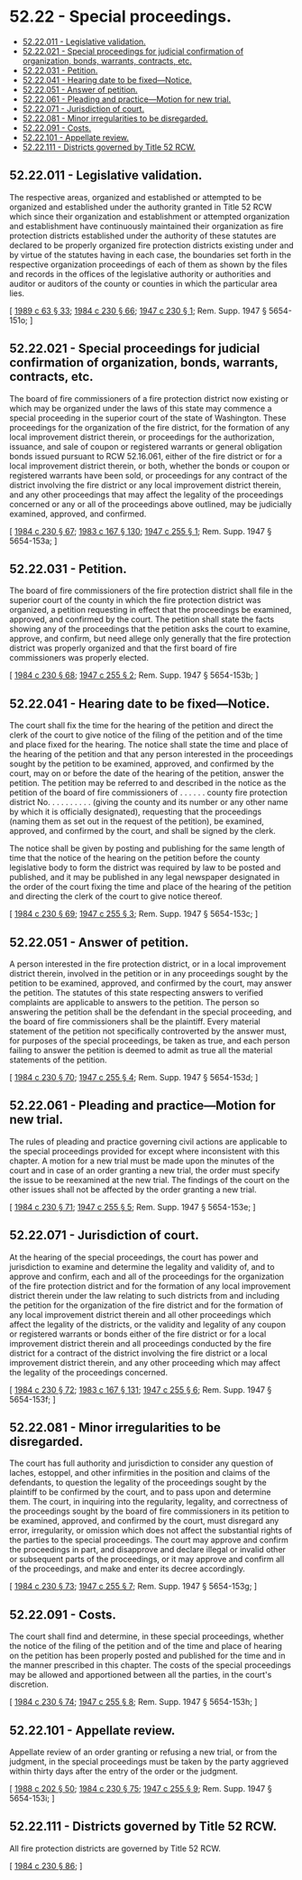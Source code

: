 # 52.22 - Special proceedings.
* [52.22.011 - Legislative validation.](#5222011---legislative-validation)
* [52.22.021 - Special proceedings for judicial confirmation of organization, bonds, warrants, contracts, etc.](#5222021---special-proceedings-for-judicial-confirmation-of-organization-bonds-warrants-contracts-etc)
* [52.22.031 - Petition.](#5222031---petition)
* [52.22.041 - Hearing date to be fixed—Notice.](#5222041---hearing-date-to-be-fixednotice)
* [52.22.051 - Answer of petition.](#5222051---answer-of-petition)
* [52.22.061 - Pleading and practice—Motion for new trial.](#5222061---pleading-and-practicemotion-for-new-trial)
* [52.22.071 - Jurisdiction of court.](#5222071---jurisdiction-of-court)
* [52.22.081 - Minor irregularities to be disregarded.](#5222081---minor-irregularities-to-be-disregarded)
* [52.22.091 - Costs.](#5222091---costs)
* [52.22.101 - Appellate review.](#5222101---appellate-review)
* [52.22.111 - Districts governed by Title 52 RCW.](#5222111---districts-governed-by-title-52-rcw)
## 52.22.011 - Legislative validation.
The respective areas, organized and established or attempted to be organized and established under the authority granted in Title 52 RCW which since their organization and establishment or attempted organization and establishment have continuously maintained their organization as fire protection districts established under the authority of these statutes are declared to be properly organized fire protection districts existing under and by virtue of the statutes having in each case, the boundaries set forth in the respective organization proceedings of each of them as shown by the files and records in the offices of the legislative authority or authorities and auditor or auditors of the county or counties in which the particular area lies.

\[ [1989 c 63 § 33](http://leg.wa.gov/CodeReviser/documents/sessionlaw/1989c63.pdf?cite=1989%20c%2063%20§%2033); [1984 c 230 § 66](http://leg.wa.gov/CodeReviser/documents/sessionlaw/1984c230.pdf?cite=1984%20c%20230%20§%2066); [1947 c 230 § 1](http://leg.wa.gov/CodeReviser/documents/sessionlaw/1947c230.pdf?cite=1947%20c%20230%20§%201); Rem. Supp. 1947 § 5654-151o; \]

## 52.22.021 - Special proceedings for judicial confirmation of organization, bonds, warrants, contracts, etc.
The board of fire commissioners of a fire protection district now existing or which may be organized under the laws of this state may commence a special proceeding in the superior court of the state of Washington. These proceedings for the organization of the fire district, for the formation of any local improvement district therein, or proceedings for the authorization, issuance, and sale of coupon or registered warrants or general obligation bonds issued pursuant to RCW 52.16.061, either of the fire district or for a local improvement district therein, or both, whether the bonds or coupon or registered warrants have been sold, or proceedings for any contract of the district involving the fire district or any local improvement district therein, and any other proceedings that may affect the legality of the proceedings concerned or any or all of the proceedings above outlined, may be judicially examined, approved, and confirmed.

\[ [1984 c 230 § 67](http://leg.wa.gov/CodeReviser/documents/sessionlaw/1984c230.pdf?cite=1984%20c%20230%20§%2067); [1983 c 167 § 130](http://leg.wa.gov/CodeReviser/documents/sessionlaw/1983c167.pdf?cite=1983%20c%20167%20§%20130); [1947 c 255 § 1](http://leg.wa.gov/CodeReviser/documents/sessionlaw/1947c255.pdf?cite=1947%20c%20255%20§%201); Rem. Supp. 1947 § 5654-153a; \]

## 52.22.031 - Petition.
The board of fire commissioners of the fire protection district shall file in the superior court of the county in which the fire protection district was organized, a petition requesting in effect that the proceedings be examined, approved, and confirmed by the court. The petition shall state the facts showing any of the proceedings that the petition asks the court to examine, approve, and confirm, but need allege only generally that the fire protection district was properly organized and that the first board of fire commissioners was properly elected.

\[ [1984 c 230 § 68](http://leg.wa.gov/CodeReviser/documents/sessionlaw/1984c230.pdf?cite=1984%20c%20230%20§%2068); [1947 c 255 § 2](http://leg.wa.gov/CodeReviser/documents/sessionlaw/1947c255.pdf?cite=1947%20c%20255%20§%202); Rem. Supp. 1947 § 5654-153b; \]

## 52.22.041 - Hearing date to be fixed—Notice.
The court shall fix the time for the hearing of the petition and direct the clerk of the court to give notice of the filing of the petition and of the time and place fixed for the hearing. The notice shall state the time and place of the hearing of the petition and that any person interested in the proceedings sought by the petition to be examined, approved, and confirmed by the court, may on or before the date of the hearing of the petition, answer the petition. The petition may be referred to and described in the notice as the petition of the board of fire commissioners of . . . . . . county fire protection district No. . . . . . . . . . (giving the county and its number or any other name by which it is officially designated), requesting that the proceedings (naming them as set out in the request of the petition), be examined, approved, and confirmed by the court, and shall be signed by the clerk.

The notice shall be given by posting and publishing for the same length of time that the notice of the hearing on the petition before the county legislative body to form the district was required by law to be posted and published, and it may be published in any legal newspaper designated in the order of the court fixing the time and place of the hearing of the petition and directing the clerk of the court to give notice thereof.

\[ [1984 c 230 § 69](http://leg.wa.gov/CodeReviser/documents/sessionlaw/1984c230.pdf?cite=1984%20c%20230%20§%2069); [1947 c 255 § 3](http://leg.wa.gov/CodeReviser/documents/sessionlaw/1947c255.pdf?cite=1947%20c%20255%20§%203); Rem. Supp. 1947 § 5654-153c; \]

## 52.22.051 - Answer of petition.
A person interested in the fire protection district, or in a local improvement district therein, involved in the petition or in any proceedings sought by the petition to be examined, approved, and confirmed by the court, may answer the petition. The statutes of this state respecting answers to verified complaints are applicable to answers to the petition. The person so answering the petition shall be the defendant in the special proceeding, and the board of fire commissioners shall be the plaintiff. Every material statement of the petition not specifically controverted by the answer must, for purposes of the special proceedings, be taken as true, and each person failing to answer the petition is deemed to admit as true all the material statements of the petition.

\[ [1984 c 230 § 70](http://leg.wa.gov/CodeReviser/documents/sessionlaw/1984c230.pdf?cite=1984%20c%20230%20§%2070); [1947 c 255 § 4](http://leg.wa.gov/CodeReviser/documents/sessionlaw/1947c255.pdf?cite=1947%20c%20255%20§%204); Rem. Supp. 1947 § 5654-153d; \]

## 52.22.061 - Pleading and practice—Motion for new trial.
The rules of pleading and practice governing civil actions are applicable to the special proceedings provided for except where inconsistent with this chapter. A motion for a new trial must be made upon the minutes of the court and in case of an order granting a new trial, the order must specify the issue to be reexamined at the new trial. The findings of the court on the other issues shall not be affected by the order granting a new trial.

\[ [1984 c 230 § 71](http://leg.wa.gov/CodeReviser/documents/sessionlaw/1984c230.pdf?cite=1984%20c%20230%20§%2071); [1947 c 255 § 5](http://leg.wa.gov/CodeReviser/documents/sessionlaw/1947c255.pdf?cite=1947%20c%20255%20§%205); Rem. Supp. 1947 § 5654-153e; \]

## 52.22.071 - Jurisdiction of court.
At the hearing of the special proceedings, the court has power and jurisdiction to examine and determine the legality and validity of, and to approve and confirm, each and all of the proceedings for the organization of the fire protection district and for the formation of any local improvement district therein under the law relating to such districts from and including the petition for the organization of the fire district and for the formation of any local improvement district therein and all other proceedings which affect the legality of the districts, or the validity and legality of any coupon or registered warrants or bonds either of the fire district or for a local improvement district therein and all proceedings conducted by the fire district for a contract of the district involving the fire district or a local improvement district therein, and any other proceeding which may affect the legality of the proceedings concerned.

\[ [1984 c 230 § 72](http://leg.wa.gov/CodeReviser/documents/sessionlaw/1984c230.pdf?cite=1984%20c%20230%20§%2072); [1983 c 167 § 131](http://leg.wa.gov/CodeReviser/documents/sessionlaw/1983c167.pdf?cite=1983%20c%20167%20§%20131); [1947 c 255 § 6](http://leg.wa.gov/CodeReviser/documents/sessionlaw/1947c255.pdf?cite=1947%20c%20255%20§%206); Rem. Supp. 1947 § 5654-153f; \]

## 52.22.081 - Minor irregularities to be disregarded.
The court has full authority and jurisdiction to consider any question of laches, estoppel, and other infirmities in the position and claims of the defendants, to question the legality of the proceedings sought by the plaintiff to be confirmed by the court, and to pass upon and determine them. The court, in inquiring into the regularity, legality, and correctness of the proceedings sought by the board of fire commissioners in its petition to be examined, approved, and confirmed by the court, must disregard any error, irregularity, or omission which does not affect the substantial rights of the parties to the special proceedings. The court may approve and confirm the proceedings in part, and disapprove and declare illegal or invalid other or subsequent parts of the proceedings, or it may approve and confirm all of the proceedings, and make and enter its decree accordingly.

\[ [1984 c 230 § 73](http://leg.wa.gov/CodeReviser/documents/sessionlaw/1984c230.pdf?cite=1984%20c%20230%20§%2073); [1947 c 255 § 7](http://leg.wa.gov/CodeReviser/documents/sessionlaw/1947c255.pdf?cite=1947%20c%20255%20§%207); Rem. Supp. 1947 § 5654-153g; \]

## 52.22.091 - Costs.
The court shall find and determine, in these special proceedings, whether the notice of the filing of the petition and of the time and place of hearing on the petition has been properly posted and published for the time and in the manner prescribed in this chapter. The costs of the special proceedings may be allowed and apportioned between all the parties, in the court's discretion.

\[ [1984 c 230 § 74](http://leg.wa.gov/CodeReviser/documents/sessionlaw/1984c230.pdf?cite=1984%20c%20230%20§%2074); [1947 c 255 § 8](http://leg.wa.gov/CodeReviser/documents/sessionlaw/1947c255.pdf?cite=1947%20c%20255%20§%208); Rem. Supp. 1947 § 5654-153h; \]

## 52.22.101 - Appellate review.
Appellate review of an order granting or refusing a new trial, or from the judgment, in the special proceedings must be taken by the party aggrieved within thirty days after the entry of the order or the judgment.

\[ [1988 c 202 § 50](http://leg.wa.gov/CodeReviser/documents/sessionlaw/1988c202.pdf?cite=1988%20c%20202%20§%2050); [1984 c 230 § 75](http://leg.wa.gov/CodeReviser/documents/sessionlaw/1984c230.pdf?cite=1984%20c%20230%20§%2075); [1947 c 255 § 9](http://leg.wa.gov/CodeReviser/documents/sessionlaw/1947c255.pdf?cite=1947%20c%20255%20§%209); Rem. Supp. 1947 § 5654-153i; \]

## 52.22.111 - Districts governed by Title 52 RCW.
All fire protection districts are governed by Title 52 RCW.

\[ [1984 c 230 § 86](http://leg.wa.gov/CodeReviser/documents/sessionlaw/1984c230.pdf?cite=1984%20c%20230%20§%2086); \]

